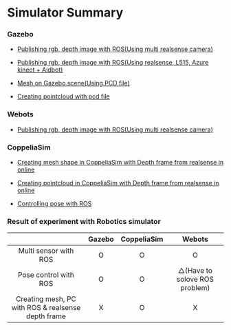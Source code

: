 # Simulator Summary

### Gazebo

  * [Publishing rgb, depth image with ROS(Using multi realsense camera)](https://github.com/SungjoonCho/gazebo_sim_multicamera)
  
  * [Publishing rgb, depth image with ROS(Using realsense, L515, Azure kinect + Aidbot)](https://github.com/SungjoonCho/gazebo_sim_multicamera_complete)
  
  * [Mesh on Gazebo scene(Using PCD file)](https://github.com/SungjoonCho/mesh_on_gazebo)
  
  * [Creating pointcloud with pcd file](https://github.com/SungjoonCho/Pointcloud_PcdFile-on-Gazebo)
 
### Webots

  * [Publishing rgb, depth image with ROS(Using multi realsense camera)](https://github.com/SungjoonCho/Webots_multiCamera)

### CoppeliaSim

  * [Creating mesh shape in CoppeliaSim with Depth frame from realsense in online](https://github.com/SungjoonCho/CoppeliaSim_DepthFrame)
  
  * [Creating pointcloud in CoppeliaSim with Depth frame from realsense in online](https://github.com/SungjoonCho/CoppeliaSim_DepthFrame)
  
  * [Controlling pose with ROS](https://github.com/SungjoonCho/CoppeliaSim_poseControl)
  
 
 ### Result of experiment with Robotics simulator

|  | Gazebo | CoppeliaSim | Webots | 
| :----: | :----: | :----: | :----: | 
| Multi sensor with ROS | O | O | O | 
| Pose control with ROS | O | O | △(Have to solove ROS problem) | 
| Creating mesh, PC with ROS & realsense depth frame | X | O | X | 

